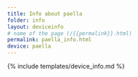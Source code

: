 ```yaml
---
title: Info about paella
folder: info
layout: deviceinfo
# name of the page (/{{permalink}}.html)
permalink: paella_info.html
device: paella
---
```

{% include templates/device_info.md %}
